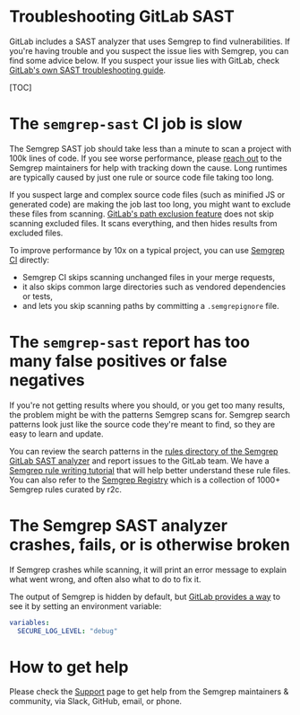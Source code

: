 # Troubleshooting GitLab SAST

GitLab includes a SAST analyzer that uses Semgrep to find vulnerabilities.
If you're having trouble and you suspect the issue lies with Semgrep, you can find some advice below.
If you suspect your issue lies with GitLab,
check [GitLab's own SAST troubleshooting guide](https://docs.gitlab.com/ee/user/application_security/sast/#troubleshooting).

[TOC]

# The `semgrep-sast` CI job is slow

The Semgrep SAST job should take less than a minute to scan a project with 100k lines of code.
If you see worse performance,
please [reach out](../support.md) to the Semgrep maintainers for help with tracking down the cause.
Long runtimes are typically caused by just one rule or source code file taking too long.

If you suspect large and complex source code files (such as minified JS or generated code)
are making the job last too long, you might want to exclude these files from scanning.
[GitLab's path exclusion feature](https://docs.gitlab.com/ee/user/application_security/sast/#vulnerability-filters)
does not skip scanning excluded files. It scans everything, and then hides results from excluded files.

To improve performance by 10x on a typical project, you can use [Semgrep CI](../semgrep-ci.md) directly:

- Semgrep CI skips scanning unchanged files in your merge requests,
- it also skips common large directories such as vendored dependencies or tests,
- and lets you skip scanning paths by committing a `.semgrepignore` file.

# The `semgrep-sast` report has too many false positives or false negatives

If you're not getting results where you should,
or you get too many results, the problem might be with the patterns Semgrep scans for.
Semgrep search patterns look just like the source code they're meant to find,
so they are easy to learn and update.

You can review the search patterns in the
[rules directory of the Semgrep GitLab SAST analyzer](https://gitlab.com/gitlab-org/security-products/analyzers/semgrep/-/tree/main/rules)
and report issues to the GitLab team.
We have a [Semgrep rule writing tutorial](https://semgrep.dev/learn)
that will help better understand these rule files.
You can also refer to the [Semgrep Registry](https://semgrep.dev/r)
which is a collection of 1000+ Semgrep rules curated by r2c.

<!--
# The Semgrep SAST analyzer reports no results

TODO
-->

# The Semgrep SAST analyzer crashes, fails, or is otherwise broken

If Semgrep crashes while scanning,
it will print an error message to explain what went wrong,
and often also what to do to fix it.

The output of Semgrep is hidden by default,
but [GitLab provides a way](https://docs.gitlab.com/ee/user/application_security/sast/#sast-debug-logging)
to see it by setting an environment variable:

```yaml
variables:
  SECURE_LOG_LEVEL: "debug"
```

# How to get help

Please check the [Support](../support.md) page to get help from the Semgrep maintainers & community,
via Slack, GitHub, email, or phone.
